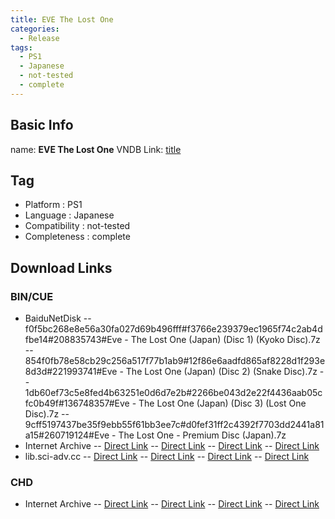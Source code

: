 ```yaml
---
title: EVE The Lost One
categories:
  - Release
tags:
  - PS1
  - Japanese
  - not-tested
  - complete
---
```

## Basic Info

name: **EVE The Lost One**
VNDB Link: [title](https://vndb.org/r12958)

## Tag
 - Platform : PS1
 - Language : Japanese
 - Compatibility : not-tested
 - Completeness : complete

## Download Links
### BIN/CUE
 - BaiduNetDisk
 -- f0f5bc268e8e56a30fa027d69b496fff#f3766e239379ec1965f74c2ab4dfbe14#208835743#Eve - The Lost One (Japan) (Disc 1) (Kyoko Disc).7z
 -- 854f0fb78e58cb29c256a517f77b1ab9#12f86e6aadfd865af8228d1f293e8d3d#221993741#Eve - The Lost One (Japan) (Disc 2) (Snake Disc).7z
 -- 1db60ef73c5e8fed4b63251e0d6d7e2b#2266be043d2e22f4436aab05cfc0b49f#136748357#Eve - The Lost One (Japan) (Disc 3) (Lost One Disc).7z
 -- 9cff5197437be35f9ebb55f61bb3ee7c#d0fef31ff2c4392f7703dd2441a81a15#260719124#Eve - The Lost One - Premium Disc (Japan).7z
 - Internet Archive
 -- [Direct Link](https://archive.org/download/sony_playstation_part2/Eve%20-%20The%20Lost%20One%20%28Japan%29%20%28Disc%201%29%20%28Kyoko%20Disc%29.zip)
 -- [Direct Link](https://archive.org/download/sony_playstation_part2/Eve%20-%20The%20Lost%20One%20%28Japan%29%20%28Disc%202%29%20%28Snake%20Disc%29.zip)
 -- [Direct Link](https://archive.org/download/sony_playstation_part2/Eve%20-%20The%20Lost%20One%20%28Japan%29%20%28Disc%203%29%20%28Lost%20One%20Disc%29.zip)
 -- [Direct Link](https://archive.org/download/sony_playstation_part2/Eve%20-%20The%20Lost%20One%20%28Japan%29%20%28Disc%204%29%20%28Premium%20Disc%29.zip)
 - lib.sci-adv.cc
 -- [Direct Link](https://pan.mcseekeri.top/api/raw/?path=/K%E7%A4%BE%E6%95%B4%E5%90%88/Eve%20-%20The%20Lost%20One%20(Japan)%20(Disc%201)%20(Kyoko%20Disc).7z)
 -- [Direct Link](https://pan.mcseekeri.top/api/raw/?path=/K%E7%A4%BE%E6%95%B4%E5%90%88/Eve%20-%20The%20Lost%20One%20(Japan)%20(Disc%202)%20(Snake%20Disc).7z)
 -- [Direct Link](https://pan.mcseekeri.top/api/raw/?path=/K%E7%A4%BE%E6%95%B4%E5%90%88/Eve%20-%20The%20Lost%20One%20(Japan)%20(Disc%203)%20(Lost%20One%20Disc).7z)
 -- [Direct Link](https://pan.mcseekeri.top/api/raw/?path=/K%E7%A4%BE%E6%95%B4%E5%90%88/Eve%20-%20The%20Lost%20One%20-%20Premium%20Disc%20(Japan).7z)
### CHD
 - Internet Archive
 -- [Direct Link](https://archive.org/download/chd_psx_jap/CHD-PSX-JAP/Eve%20-%20The%20Lost%20One%20%28Japan%29%20%28Disc%201%29%20%28Kyoko%20Disc%29.chd)
 -- [Direct Link](https://archive.org/download/chd_psx_jap/CHD-PSX-JAP/Eve%20-%20The%20Lost%20One%20%28Japan%29%20%28Disc%202%29%20%28Snake%20Disc%29.chd)
 -- [Direct Link](https://archive.org/download/chd_psx_jap/CHD-PSX-JAP/Eve%20-%20The%20Lost%20One%20%28Japan%29%20%28Disc%203%29%20%28Lost%20One%20Disc%29.chd)
 -- [Direct Link](https://archive.org/download/chd_psx_jap/CHD-PSX-JAP/Eve%20-%20The%20Lost%20One%20%28Japan%29%20%28Disc%204%29%20%28Premium%20Disc%29.chd)